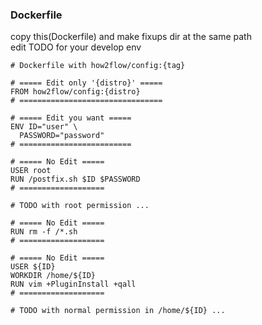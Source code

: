 ### Dockerfile

copy this(Dockerfile) and make fixups dir at the same path<br>
edit TODO for your develop env<br>

```
# Dockerfile with how2flow/config:{tag}

# ===== Edit only '{distro}' =====
FROM how2flow/config:{distro}
# ================================

# ===== Edit you want =====
ENV ID="user" \
  PASSWORD="password"
# =========================

# ===== No Edit =====
USER root
RUN /postfix.sh $ID $PASSWORD
# ===================

# TODO with root permission ...

# ===== No Edit =====
RUN rm -f /*.sh
# ===================

# ===== No Edit =====
USER ${ID}
WORKDIR /home/${ID}
RUN vim +PluginInstall +qall
# ===================

# TODO with normal permission in /home/${ID} ...

```
